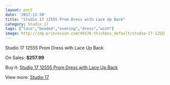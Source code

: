 ```yaml
---
layout: post
date: '2017-11-30'
title: "Studio 17 12555 Prom Dress with Lace Up Back"
category: Studio 17
tags: ["lace","beaded","evening","dress","with"]
image: http://img.princessan.com/49176-thickbox_default/studio-17-12555-prom-dress-with-lace-up-back.jpg
---
```

Studio 17 12555 Prom Dress with Lace Up Back

On Sales: **$257.99**
<a href="https://www.princessan.com/en/studio-17/22222-studio-17-12555-prom-dress-with-lace-up-back.html"><amp-img layout="responsive" width="600" height="600" src="//img.princessan.com/49176-thickbox_default/studio-17-12555-prom-dress-with-lace-up-back.jpg" alt="Studio 17 12555 Prom Dress with Lace Up Back 0" /></a>
<a href="https://www.princessan.com/en/studio-17/22222-studio-17-12555-prom-dress-with-lace-up-back.html"><amp-img layout="responsive" width="600" height="600" src="//img.princessan.com/49179-thickbox_default/studio-17-12555-prom-dress-with-lace-up-back.jpg" alt="Studio 17 12555 Prom Dress with Lace Up Back 1" /></a>
<a href="https://www.princessan.com/en/studio-17/22222-studio-17-12555-prom-dress-with-lace-up-back.html"><amp-img layout="responsive" width="600" height="600" src="//img.princessan.com/49178-thickbox_default/studio-17-12555-prom-dress-with-lace-up-back.jpg" alt="Studio 17 12555 Prom Dress with Lace Up Back 2" /></a>
<a href="https://www.princessan.com/en/studio-17/22222-studio-17-12555-prom-dress-with-lace-up-back.html"><amp-img layout="responsive" width="600" height="600" src="//img.princessan.com/49177-thickbox_default/studio-17-12555-prom-dress-with-lace-up-back.jpg" alt="Studio 17 12555 Prom Dress with Lace Up Back 3" /></a>

Buy it: [Studio 17 12555 Prom Dress with Lace Up Back](https://www.princessan.com/en/studio-17/22222-studio-17-12555-prom-dress-with-lace-up-back.html "Studio 17 12555 Prom Dress with Lace Up Back")

View more: [Studio 17](https://www.princessan.com/en/62-studio-17 "Studio 17")